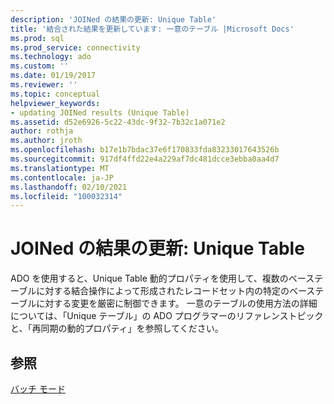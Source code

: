 ```yaml
---
description: 'JOINed の結果の更新: Unique Table'
title: '結合された結果を更新しています: 一意のテーブル |Microsoft Docs'
ms.prod: sql
ms.prod_service: connectivity
ms.technology: ado
ms.custom: ''
ms.date: 01/19/2017
ms.reviewer: ''
ms.topic: conceptual
helpviewer_keywords:
- updating JOINed results (Unique Table)
ms.assetid: d52e6926-5c22-43dc-9f32-7b32c1a071e2
author: rothja
ms.author: jroth
ms.openlocfilehash: b17e1b7bdac37e6f170833fda83233017643526b
ms.sourcegitcommit: 917df4ffd22e4a229af7dc481dcce3ebba0aa4d7
ms.translationtype: MT
ms.contentlocale: ja-JP
ms.lasthandoff: 02/10/2021
ms.locfileid: "100032314"
---
```

# <a name="updating-joined-results-unique-table"></a>JOINed の結果の更新: Unique Table
ADO を使用すると、Unique Table 動的プロパティを使用して、複数のベーステーブルに対する結合操作によって形成されたレコードセット内の特定のベーステーブルに対する変更を厳密に制御できます。 一意のテーブルの使用方法の詳細については、「Unique テーブル」の ADO プログラマーのリファレンストピックと、「再同期の動的プロパティ」を参照してください。  
  
## <a name="see-also"></a>参照  
 [バッチ モード](../../../ado/guide/data/batch-mode.md)
